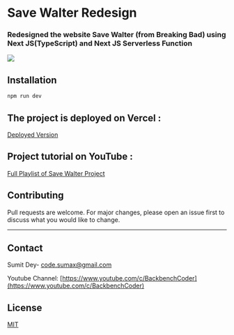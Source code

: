 # Save Walter Redesign 

### Redesigned the website Save Walter (from Breaking Bad) using Next JS(TypeScript) and Next JS Serverless Function 

![](https://i.ytimg.com/vi/-9XpxBdY3Mo/hq720.jpg?sqp=-oaymwEcCNACELwBSFXyq4qpAw4IARUAAIhCGAFwAcABBg==&rs=AOn4CLA0_orZnQs-Nqd06pe6pPKDFzQNOQ)

## Installation

```bash
npm run dev
```

## The project is deployed on Vercel : 
[Deployed Version](https://save-walter.vercel.app/)

## Project tutorial on YouTube : 
  [Full Playlist of Save Walter Project](https://www.youtube.com/watch?v=K9g26dq9MYM&list=PLQKg8mIgoxKoI5XPSV2rLWX1nVmvfdWWv)


## Contributing
Pull requests are welcome. For major changes, please open an issue first to discuss what you would like to change.

--- 
## Contact

Sumit Dey- [code.sumax@gmail.com](mailto:code.sumax@gmail.com)

Youtube Channel: [https://www.youtube.com/c/BackbenchCoder](https://www.youtube.com/c/BackbenchCoder)


## License
[MIT](https://choosealicense.com/licenses/mit/)

